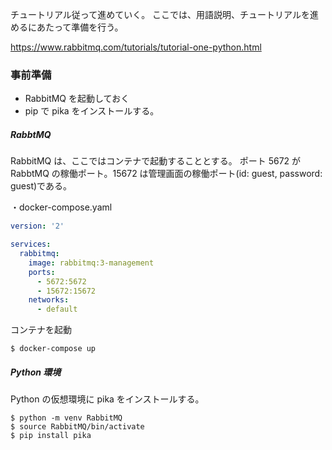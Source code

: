 チュートリアル従って進めていく。
ここでは、用語説明、チュートリアルを進めるにあたって準備を行う。

https://www.rabbitmq.com/tutorials/tutorial-one-python.html

### 事前準備

* RabbitMQ を起動しておく
* pip で pika をインストールする。

##### RabbtMQ

RabbitMQ は、ここではコンテナで起動することとする。
ポート 5672 が RabbtMQ の稼働ポート。15672 は管理画面の稼働ポート(id: guest, password: guest)である。

・docker-compose.yaml

```yaml
version: '2'

services:
  rabbitmq:
    image: rabbitmq:3-management
    ports:
      - 5672:5672
      - 15672:15672
    networks:
      - default
```

コンテナを起動

```
$ docker-compose up
```

##### Python 環境

Python の仮想環境に pika をインストールする。

```
$ python -m venv RabbitMQ
$ source RabbitMQ/bin/activate
$ pip install pika
```
